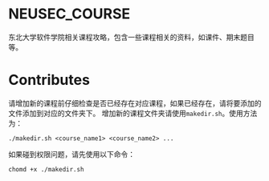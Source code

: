 # NEUSEC_COURSE
东北大学软件学院相关课程攻略，包含一些课程相关的资料，如课件、期末题目等。

# Contributes
请增加新的课程前仔细检查是否已经存在对应课程，如果已经存在，请将要添加的文件添加到对应的文件夹下。
增加新的课程文件夹请使用`makedir.sh`。使用方法为：
```
./makedir.sh <course_name1> <course_name2> ...
```
如果碰到权限问题，请先使用以下命令：
``` 
chomd +x ./makedir.sh
```
